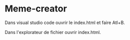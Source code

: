 # Meme-creator

Dans visual studio code ouvrir le index.html et faire Atl+B.

Dans l'explorateur de fichier ouvrir index.html.
